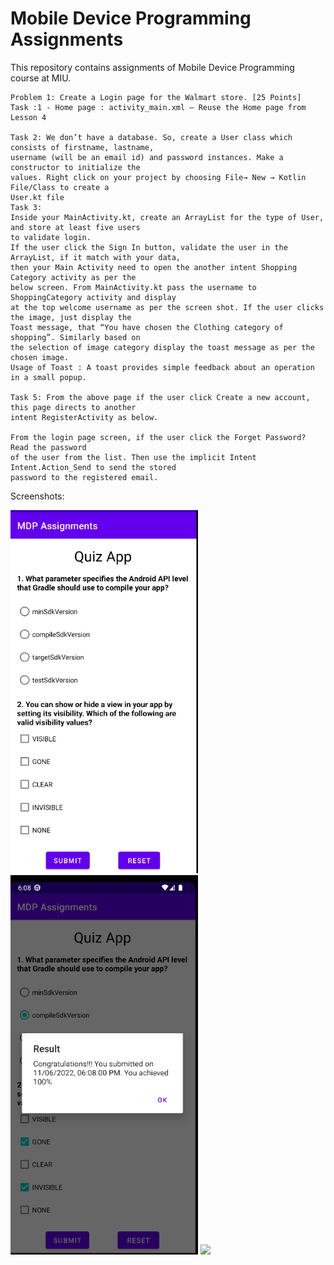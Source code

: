 # Mobile Device Programming Assignments
This repository contains assignments of Mobile Device Programming course at MIU.


```
Problem 1: Create a Login page for the Walmart store. [25 Points]
Task :1 - Home page : activity_main.xml – Reuse the Home page from Lesson 4 

Task 2: We don’t have a database. So, create a User class which consists of firstname, lastname,
username (will be an email id) and password instances. Make a constructor to initialize the
values. Right click on your project by choosing File→ New → Kotlin File/Class to create a
User.kt file
Task 3:
Inside your MainActivity.kt, create an ArrayList for the type of User, and store at least five users
to validate login.
If the user click the Sign In button, validate the user in the ArrayList, if it match with your data,
then your Main Activity need to open the another intent Shopping Category activity as per the
below screen. From MainActivity.kt pass the username to ShoppingCategory activity and display
at the top welcome username as per the screen shot. If the user clicks the image, just display the
Toast message, that “You have chosen the Clothing category of shopping”. Similarly based on
the selection of image category display the toast message as per the chosen image.
Usage of Toast : A toast provides simple feedback about an operation in a small popup.

Task 5: From the above page if the user click Create a new account, this page directs to another
intent RegisterActivity as below.

From the login page screen, if the user click the Forget Password? Read the password
of the user from the list. Then use the implicit Intent Intent.Action_Send to send the stored
password to the registered email. 
```


Screenshots:

<p float="left">
  <img src="/s1.png" width="300"/>
  <img src="/s2.png" width="300"/> 
  <img src="/s3.png" width="300"/> 

</p>
